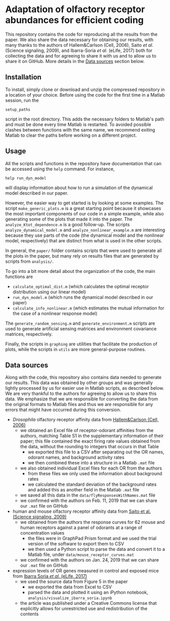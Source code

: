 # Adaptation of olfactory receptor abundances for efficient coding
This repository contains the code for reproducing all the results from the paper. We also share the data necessary for obtaining our results, with many thanks to the authors of Hallem&Carlson (Cell, 2006), Saito *et al.* (Science signaling, 2009), and Ibarra-Soria *et al.* (eLife, 2017) both for collecting the data and for agreeing to share it with us and to allow us to share it on GitHub. More details in the [Data sources](#data-sources) section below.

## Installation

To install, simply clone or download and unzip the compressed repository in a location of your choice. Before using the code for the first time in a Matlab session, run the

```
setup_paths
```

script in the root directory. This adds the necessary folders to Matlab's path and must be done every time Matlab is restarted. To avoided possible clashes between functions with the same name, we recommend exiting Matlab to clear the paths before working on a different project.

## Usage

All the scripts and functions in the repository have documentation that can be accessed using the `help` command. For instance,

```
help run_dyn_model
```

will display information about how to run a simulation of the dynamical model described in our paper.

However, the easier way to get started is by looking at some examples. The script `make_generic_plots.m` is a great starting point because it showcases the most important components of our code in a simple example, while also generating some of the plots that made it into the paper. The `analyze_Ktot_dependence.m` is a good follow-up. The scripts `analyze_dynamical_model.m` and `analyze_nonlinear_example.m` are interesting because they use parts of the code (the dynamical model and the nonlinear model, respectively) that are distinct from what is used in the other scripts.

In general, the `paper/` folder contains scripts that were used to generate all the plots in the paper, but many rely on results files that are generated by scripts from `analysis/`.

To go into a bit more detail about the organization of the code, the main functions are

* `calculate_optimal_dist.m` (which calculates the optimal receptor distribution using our linear model)
* `run_dyn_model.m` (which runs the dynamical model described in our paper)
* `calculate_info_nonlinear.m` (which estimates the mutual information for the case of a nonlinear response model)

The `generate_random_sensing.m` and `generate_environment.m` scripts are used to generate artificial sensing matrices and environment covariance matrices, respectively.

Finally, the scripts in `graphing` are utilities that facilitate the production of plots, while the scripts in `utils` are more general-purpose routines.

## Data sources

Along with the code, this repository also contains data needed to generate our results. This data was obtained by other groups and was generally lightly processed by us for easier use in Matlab scripts, as described below. We are very thankful to the authors for agreeing to allow us to share this data. We emphasize that we are responsible for converting the data from the original formats to Matlab files and thus we are responsible for any errors that might have occurred during this conversion.

* *Drosophila* olfactory receptor affinity data from [Hallem&Carlson (Cell, 2006)](https://www.sciencedirect.com/science/article/pii/S0092867406003631)
    * we obtained an Excel file of receptor-odorant affinities from the authors, matching Table S1 in the supplementary information of their paper; this file contained the exact firing rate values obtained from the data, without the rounding to integers that occurs in that Table
        * we exported this file to a CSV after separating out the OR names, odorant names, and background activity rates
        * we then combined these into a structure in a Matlab `.mat` file
    * we also obtained individual Excel files for each OR from the authors
        * from these files we only used the information about background rates
        * we calculated the standard deviation of the background rates and added this as another field in the Matlab `.mat` file
    * we saved all this data in the `data/flyResponsesWithNames.mat` file
    * we confirmed with the authors on Feb. 11, 2019 that we can share our `.mat` file on GitHub
* human and mouse olfactory receptor affinity data from [Saito et al. (Science signaling, 2009)](http://stke.sciencemag.org/content/2/60/ra9.abstract)
    * we obtained from the authors the response curves for 62 mouse and human receptors against a panel of odorants at a range of concentration values
        * the files were in GraphPad Prism format and we used the trial version of the software to export them to CSV
        * we then used a Python script to parse the data and convert it to a Matlab file, under `data/mouse_receptor_curves.mat`
    * we confirmed with the authors on Jan. 24, 2019 that we can share our `.mat` file on GitHub
* expression levels of OR genes measured in control and exposed mice from [Ibarra Soria *et al.* (eLife, 2017)](https://elifesciences.org/articles/21476)
    * we used the source data from Figure 5 in the paper
        * we exported the data from Excel to CSV
        * parsed the data and plotted it using an iPython notebook, `analysis/visualize_ibarra_soria.ipynb`   
    * the article was published under a Creative Commons license that explicitly allows for unrestricted use and redistribution of the contents
